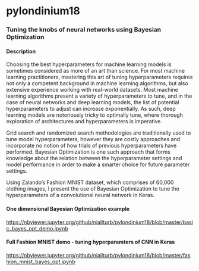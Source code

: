 # pylondinium18

### Tuning the knobs of neural networks using Bayesian Optimization

#### Description
Choosing the best hyperparameters for machine learning models is sometimes considered as more of an art than science. For most machine learning practitioners, mastering this art of tuning hyperparameters requires not only a competent background in machine learning algorithms, but also extensive experience working with real-world datasets. Most machine learning algorithms present a variety of hyperparameters to tune, and in the case of neural networks and deep learning models, the list of potential hyperparameters to adjust can increase exponentially. As such, deep learning models are notoriously tricky to optimally tune, where thorough exploration of architectures and hyperparameters is imperative.

Grid search and randomized search methodologies are traditionally used to tune model hyperparameters, however they are costly approaches and incorporate no notion of how trials of previous hyperparameters have performed. Bayesian Optimization is one such approach that forms knowledge about the relation between the hyperparameter settings and model performance in order to make a smarter choice for future parameter settings.

Using Zalando’s Fashion MNIST dataset, which comprises of 60,000 clothing images, I present the use of Bayesian Optimization to tune the hyperparameters of a convolutional neural network in Keras.

#### One dimensional Bayesian Optimization example
https://nbviewer.jupyter.org/github/niallturb/pylondinium18/blob/master/basic_bayes_opt_demo.ipynb

#### Full Fashion MNIST demo - tuning hyperparamters of CNN in Keras
https://nbviewer.jupyter.org/github/niallturb/pylondinium18/blob/master/fashion_mnist_bayes_opt.ipynb
